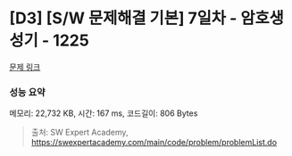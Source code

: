 # [D3] [S/W 문제해결 기본] 7일차 - 암호생성기 - 1225 

[문제 링크](https://swexpertacademy.com/main/code/problem/problemDetail.do?contestProbId=AV14uWl6AF0CFAYD) 

### 성능 요약

메모리: 22,732 KB, 시간: 167 ms, 코드길이: 806 Bytes



> 출처: SW Expert Academy, https://swexpertacademy.com/main/code/problem/problemList.do